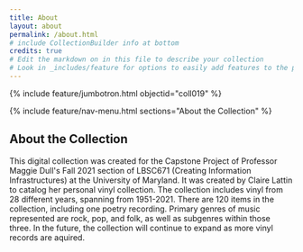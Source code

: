 ```yaml
---
title: About
layout: about
permalink: /about.html
# include CollectionBuilder info at bottom
credits: true
# Edit the markdown on in this file to describe your collection
# Look in _includes/feature for options to easily add features to the page
---
```


{% include feature/jumbotron.html objectid="coll019" %}

{% include feature/nav-menu.html sections="About the Collection" %}

## About the Collection

This digital collection was created for the Capstone Project of Professor Maggie Dull's Fall 2021 section of LBSC671 (Creating Information Infrastructures) at the University of Maryland. It was created by Claire Lattin to catalog her personal vinyl collection. The collection includes vinyl from 28 different years, spanning from 1951-2021. There are 120 items in the collection, including one poetry recording. Primary genres of music represented are rock, pop, and folk, as well as subgenres within those three. In the future, the collection will continue to expand as more vinyl records are aquired.

